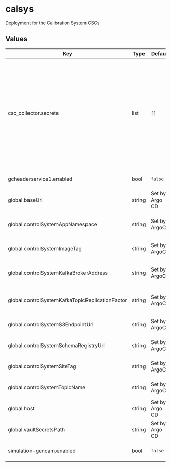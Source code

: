# calsys

Deployment for the Calibration System CSCs

## Values

| Key | Type | Default | Description |
|-----|------|---------|-------------|
| csc_collector.secrets | list | `[]` | This section holds secret specifications. Each object listed can have the following attributes defined: _name_ (The name used by pods to access the secret) _key_ (The key in the vault store where the secret resides) _type_ (OPTIONAL: The secret type. Defaults to Opaque.) |
| gcheaderservice1.enabled | bool | `false` | Enable the GCHeaderService:1 CSC |
| global.baseUrl | string | Set by Argo CD | Base URL for the environment |
| global.controlSystemAppNamespace | string | Set by ArgoCD | Application namespacce for the control system deployment |
| global.controlSystemImageTag | string | Set by ArgoCD | Image tag for the control system deployment |
| global.controlSystemKafkaBrokerAddress | string | Set by ArgoCD | Kafka broker address for the control system deployment |
| global.controlSystemKafkaTopicReplicationFactor | string | Set by ArgoCD | Kafka topic replication factor for control system topics |
| global.controlSystemS3EndpointUrl | string | Set by ArgoCD | S3 endpoint (LFA) for the control system deployment |
| global.controlSystemSchemaRegistryUrl | string | Set by ArgoCD | Schema registry URL for the control system deployment |
| global.controlSystemSiteTag | string | Set by ArgoCD | Site tag for the control system deployment |
| global.controlSystemTopicName | string | Set by ArgoCD | Topic name tag for the control system deployment |
| global.host | string | Set by Argo CD | Host name for ingress |
| global.vaultSecretsPath | string | Set by Argo CD | Base path for Vault secrets |
| simulation-gencam.enabled | bool | `false` | Enabled the GenericCamera:1 CSC |
